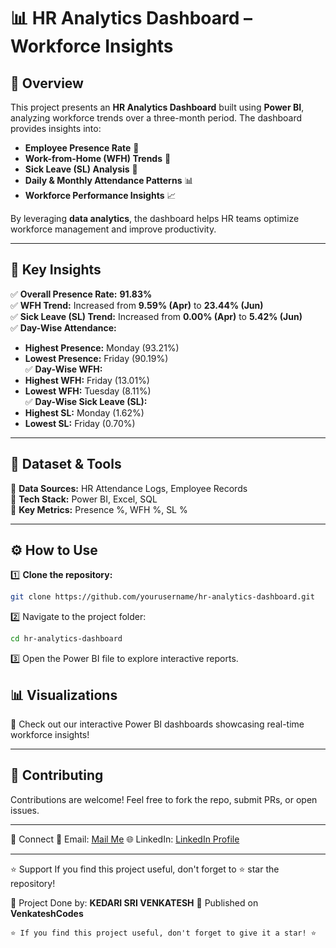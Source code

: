 # 📊 HR Analytics Dashboard – Workforce Insights  

## 🚀 Overview  
This project presents an **HR Analytics Dashboard** built using **Power BI**, analyzing workforce trends over a three-month period. The dashboard provides insights into:  
- **Employee Presence Rate** 📅  
- **Work-from-Home (WFH) Trends** 🏡  
- **Sick Leave (SL) Analysis** 🤒  
- **Daily & Monthly Attendance Patterns** 📊  
- **Workforce Performance Insights** 📈  

By leveraging **data analytics**, the dashboard helps HR teams optimize workforce management and improve productivity.

---

## 📌 Key Insights  
✅ **Overall Presence Rate:** **91.83%**  
✅ **WFH Trend:** Increased from **9.59% (Apr)** to **23.44% (Jun)**  
✅ **Sick Leave (SL) Trend:** Increased from **0.00% (Apr)** to **5.42% (Jun)**  
✅ **Day-Wise Attendance:**  
   - **Highest Presence:** Monday (93.21%)  
   - **Lowest Presence:** Friday (90.19%)  
✅ **Day-Wise WFH:**  
   - **Highest WFH:** Friday (13.01%)  
   - **Lowest WFH:** Tuesday (8.11%)  
✅ **Day-Wise Sick Leave (SL):**  
   - **Highest SL:** Monday (1.62%)  
   - **Lowest SL:** Friday (0.70%)  

---

## 📂 Dataset & Tools  
🔹 **Data Sources:** HR Attendance Logs, Employee Records  
🔹 **Tech Stack:** Power BI, Excel, SQL  
🔹 **Key Metrics:** Presence %, WFH %, SL %  

---

## ⚙️ How to Use  
1️⃣ **Clone the repository:**  
   ```sh
   git clone https://github.com/yourusername/hr-analytics-dashboard.git
   ```
2️⃣ Navigate to the project folder:
   ```sh
  cd hr-analytics-dashboard
   ```
3️⃣ Open the Power BI file to explore interactive reports.

## 📊 Visualizations
🚀 Check out our interactive Power BI dashboards showcasing real-time workforce insights!

---

## 🤝 Contributing
Contributions are welcome! Feel free to fork the repo, submit PRs, or open issues.

---

🔗 Connect
📧 Email: [Mail Me](srivenkatesh6.k@gmail.com)
🌐 LinkedIn: [LinkedIn Profile](https://www.linkedin.com/in/kedari-sri-venkatesh-359056347)

---

⭐ Support
If you find this project useful, don't forget to ⭐ star the repository!

📌 Project Done by: **KEDARI SRI VENKATESH**
📢 Published on **VenkateshCodes**


```
⭐ If you find this project useful, don't forget to give it a star! ⭐

